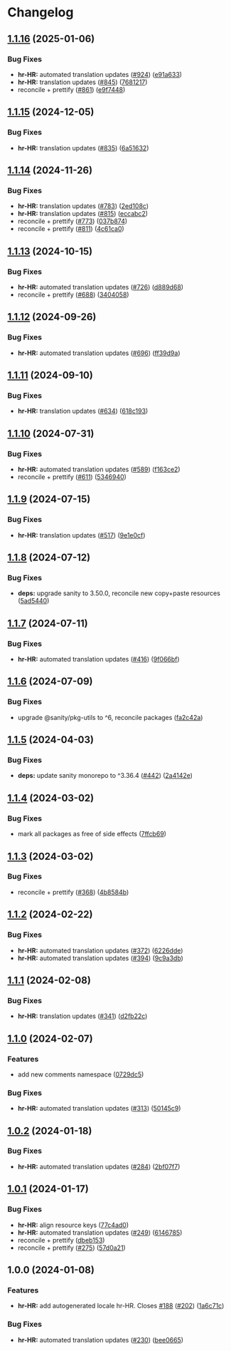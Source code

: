 # Changelog

## [1.1.16](https://github.com/sanity-io/locales/compare/locale-hr-hr-v1.1.15...locale-hr-hr-v1.1.16) (2025-01-06)


### Bug Fixes

* **hr-HR:** automated translation updates ([#924](https://github.com/sanity-io/locales/issues/924)) ([e91a633](https://github.com/sanity-io/locales/commit/e91a633e4c646c84bdf3f17b556a3dae743e3263))
* **hr-HR:** translation updates ([#845](https://github.com/sanity-io/locales/issues/845)) ([7681217](https://github.com/sanity-io/locales/commit/76812177923899982e77f37583756ac370f82c98))
* reconcile + prettify ([#861](https://github.com/sanity-io/locales/issues/861)) ([e9f7448](https://github.com/sanity-io/locales/commit/e9f7448460b48fc803bd6604aada91630348ab95))

## [1.1.15](https://github.com/sanity-io/locales/compare/locale-hr-hr-v1.1.14...locale-hr-hr-v1.1.15) (2024-12-05)


### Bug Fixes

* **hr-HR:** translation updates ([#835](https://github.com/sanity-io/locales/issues/835)) ([6a51632](https://github.com/sanity-io/locales/commit/6a5163251f2623760f3f3a224a511fdcf409431a))

## [1.1.14](https://github.com/sanity-io/locales/compare/locale-hr-hr-v1.1.13...locale-hr-hr-v1.1.14) (2024-11-26)


### Bug Fixes

* **hr-HR:** translation updates ([#783](https://github.com/sanity-io/locales/issues/783)) ([2ed108c](https://github.com/sanity-io/locales/commit/2ed108ce959effb8296ee81eea0d1ee5361606b2))
* **hr-HR:** translation updates ([#815](https://github.com/sanity-io/locales/issues/815)) ([eccabc2](https://github.com/sanity-io/locales/commit/eccabc27e2c7ee1879f90c1ee73578eb900edbac))
* reconcile + prettify ([#773](https://github.com/sanity-io/locales/issues/773)) ([037b874](https://github.com/sanity-io/locales/commit/037b8747ab096387a988bef3e632812f7217f53f))
* reconcile + prettify ([#811](https://github.com/sanity-io/locales/issues/811)) ([4c61ca0](https://github.com/sanity-io/locales/commit/4c61ca096c2fd158aefd895681bb0b7c2a634234))

## [1.1.13](https://github.com/sanity-io/locales/compare/locale-hr-hr-v1.1.12...locale-hr-hr-v1.1.13) (2024-10-15)


### Bug Fixes

* **hr-HR:** automated translation updates ([#726](https://github.com/sanity-io/locales/issues/726)) ([d889d68](https://github.com/sanity-io/locales/commit/d889d68a2dabc6685bd4378be790262416124fe1))
* reconcile + prettify ([#688](https://github.com/sanity-io/locales/issues/688)) ([3404058](https://github.com/sanity-io/locales/commit/3404058c7a55c2163d680d84953f7ac5defb2066))

## [1.1.12](https://github.com/sanity-io/locales/compare/locale-hr-hr-v1.1.11...locale-hr-hr-v1.1.12) (2024-09-26)


### Bug Fixes

* **hr-HR:** automated translation updates ([#696](https://github.com/sanity-io/locales/issues/696)) ([ff39d9a](https://github.com/sanity-io/locales/commit/ff39d9a45d9c20328fc2ea4b7704715d35921410))

## [1.1.11](https://github.com/sanity-io/locales/compare/locale-hr-hr-v1.1.10...locale-hr-hr-v1.1.11) (2024-09-10)


### Bug Fixes

* **hr-HR:** translation updates ([#634](https://github.com/sanity-io/locales/issues/634)) ([618c193](https://github.com/sanity-io/locales/commit/618c193289f2bf358166f74c59a818b5ec47f4db))

## [1.1.10](https://github.com/sanity-io/locales/compare/locale-hr-hr-v1.1.9...locale-hr-hr-v1.1.10) (2024-07-31)


### Bug Fixes

* **hr-HR:** automated translation updates ([#589](https://github.com/sanity-io/locales/issues/589)) ([f163ce2](https://github.com/sanity-io/locales/commit/f163ce295ab8cb0446aefe6e7d79e118ac8d8a92))
* reconcile + prettify ([#611](https://github.com/sanity-io/locales/issues/611)) ([5346940](https://github.com/sanity-io/locales/commit/534694059e674d5150f7f484fd79411b0f5b74a2))

## [1.1.9](https://github.com/sanity-io/locales/compare/locale-hr-hr-v1.1.8...locale-hr-hr-v1.1.9) (2024-07-15)


### Bug Fixes

* **hr-HR:** translation updates ([#517](https://github.com/sanity-io/locales/issues/517)) ([9e1e0cf](https://github.com/sanity-io/locales/commit/9e1e0cfafc9f256ea9f08007da3e3b3e925cd0da))

## [1.1.8](https://github.com/sanity-io/locales/compare/locale-hr-hr-v1.1.7...locale-hr-hr-v1.1.8) (2024-07-12)


### Bug Fixes

* **deps:** upgrade sanity to 3.50.0, reconcile new copy+paste resources ([5ad5440](https://github.com/sanity-io/locales/commit/5ad5440692ba75d76b5de468a5ed5cdfd01de995))

## [1.1.7](https://github.com/sanity-io/locales/compare/locale-hr-hr-v1.1.6...locale-hr-hr-v1.1.7) (2024-07-11)


### Bug Fixes

* **hr-HR:** automated translation updates ([#416](https://github.com/sanity-io/locales/issues/416)) ([9f066bf](https://github.com/sanity-io/locales/commit/9f066bfe8a5455e47490c3b0dc6b180a61d4ac15))

## [1.1.6](https://github.com/sanity-io/locales/compare/locale-hr-hr-v1.1.5...locale-hr-hr-v1.1.6) (2024-07-09)


### Bug Fixes

* upgrade @sanity/pkg-utils to ^6, reconcile packages ([fa2c42a](https://github.com/sanity-io/locales/commit/fa2c42a0e8550ead90dcc61fe1abcecdacf8fd20))

## [1.1.5](https://github.com/sanity-io/locales/compare/locale-hr-hr-v1.1.4...locale-hr-hr-v1.1.5) (2024-04-03)


### Bug Fixes

* **deps:** update sanity monorepo to ^3.36.4 ([#442](https://github.com/sanity-io/locales/issues/442)) ([2a4142e](https://github.com/sanity-io/locales/commit/2a4142e6e50eb5992b3432169cd71676c353276f))

## [1.1.4](https://github.com/sanity-io/locales/compare/locale-hr-hr-v1.1.3...locale-hr-hr-v1.1.4) (2024-03-02)


### Bug Fixes

* mark all packages as free of side effects ([7ffcb69](https://github.com/sanity-io/locales/commit/7ffcb6939ba729c3c6c528d81e14a833b9096f50))

## [1.1.3](https://github.com/sanity-io/locales/compare/locale-hr-hr-v1.1.2...locale-hr-hr-v1.1.3) (2024-03-02)


### Bug Fixes

* reconcile + prettify ([#368](https://github.com/sanity-io/locales/issues/368)) ([4b8584b](https://github.com/sanity-io/locales/commit/4b8584ba9804ab51af8da45211076c0ba86eda7b))

## [1.1.2](https://github.com/sanity-io/locales/compare/locale-hr-hr-v1.1.1...locale-hr-hr-v1.1.2) (2024-02-22)


### Bug Fixes

* **hr-HR:** automated translation updates ([#372](https://github.com/sanity-io/locales/issues/372)) ([6226dde](https://github.com/sanity-io/locales/commit/6226dde0a270c0fa19ac98cee81da104c87b8397))
* **hr-HR:** automated translation updates ([#394](https://github.com/sanity-io/locales/issues/394)) ([9c9a3db](https://github.com/sanity-io/locales/commit/9c9a3db149e27f99cc5e6422d4375c0a209f9506))

## [1.1.1](https://github.com/sanity-io/locales/compare/locale-hr-hr-v1.1.0...locale-hr-hr-v1.1.1) (2024-02-08)


### Bug Fixes

* **hr-HR:** translation updates ([#341](https://github.com/sanity-io/locales/issues/341)) ([d2fb22c](https://github.com/sanity-io/locales/commit/d2fb22ce1291c91cb3c7c8b8f0828b64b3309218))

## [1.1.0](https://github.com/sanity-io/locales/compare/locale-hr-hr-v1.0.2...locale-hr-hr-v1.1.0) (2024-02-07)


### Features

* add new comments namespace ([0729dc5](https://github.com/sanity-io/locales/commit/0729dc52cd29ac2611250663a32a7f1a5a039500))


### Bug Fixes

* **hr-HR:** automated translation updates ([#313](https://github.com/sanity-io/locales/issues/313)) ([50145c9](https://github.com/sanity-io/locales/commit/50145c96296124ddd505064753f4ac1865b0e49d))

## [1.0.2](https://github.com/sanity-io/locales/compare/locale-hr-hr-v1.0.1...locale-hr-hr-v1.0.2) (2024-01-18)


### Bug Fixes

* **hr-HR:** automated translation updates ([#284](https://github.com/sanity-io/locales/issues/284)) ([2bf07f7](https://github.com/sanity-io/locales/commit/2bf07f7a6053eb6bcb4f88419bdaf74843fb3fe1))

## [1.0.1](https://github.com/sanity-io/locales/compare/locale-hr-hr-v1.0.0...locale-hr-hr-v1.0.1) (2024-01-17)


### Bug Fixes

* **hr-HR:** align resource keys ([77c4ad0](https://github.com/sanity-io/locales/commit/77c4ad007f45c456c80a3270784a0eb2f3d49cd8))
* **hr-HR:** automated translation updates ([#249](https://github.com/sanity-io/locales/issues/249)) ([6146785](https://github.com/sanity-io/locales/commit/6146785b3c6904230722367239a31d944a846477))
* reconcile + prettify ([dbeb153](https://github.com/sanity-io/locales/commit/dbeb153fc3f80207e357a888431d2fd739617821))
* reconcile + prettify ([#275](https://github.com/sanity-io/locales/issues/275)) ([57d0a21](https://github.com/sanity-io/locales/commit/57d0a21e05f631d47d74a2c029c9dcc3993bc7b0))

## 1.0.0 (2024-01-08)


### Features

* **hr-HR:** add autogenerated locale hr-HR. Closes [#188](https://github.com/sanity-io/locales/issues/188) ([#202](https://github.com/sanity-io/locales/issues/202)) ([1a6c71c](https://github.com/sanity-io/locales/commit/1a6c71caaa9b0f2414f60f932ee0038d088766e7))


### Bug Fixes

* **hr-HR:** automated translation updates ([#230](https://github.com/sanity-io/locales/issues/230)) ([bee0665](https://github.com/sanity-io/locales/commit/bee0665439a2d141632356d09bdc8e5b9de4e32a))

